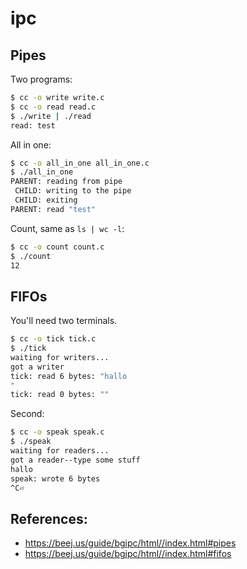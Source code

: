# ipc

## Pipes

Two programs:

```bash
$ cc -o write write.c
$ cc -o read read.c
$ ./write | ./read
read: test
```

All in one:

```bash
$ cc -o all_in_one all_in_one.c
$ ./all_in_one
PARENT: reading from pipe
 CHILD: writing to the pipe
 CHILD: exiting
PARENT: read "test"
```

Count, same as `ls | wc -l`:

```bash
$ cc -o count count.c
$ ./count
12
```

## FIFOs

You'll need two terminals.

```bash
$ cc -o tick tick.c
$ ./tick
waiting for writers...
got a writer
tick: read 6 bytes: "hallo
"
tick: read 0 bytes: ""
```

Second:

```bash
$ cc -o speak speak.c
$ ./speak
waiting for readers...
got a reader--type some stuff
hallo
speak: wrote 6 bytes
^C⏎
```

## References:

- https://beej.us/guide/bgipc/html//index.html#pipes
- https://beej.us/guide/bgipc/html//index.html#fifos
